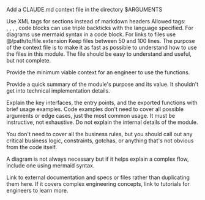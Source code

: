 Add a CLAUDE.md context file in the directory $ARGUMENTS

<format>
Use XML tags for sections instead of markdown headers
Allowed tags: <summary>, <howToUse>, <codeExample>, <links>, <importantToKnow>
code blocks can use triple backticks with the language specified.
For diagrams use mermaid syntax in a code block.
For links to files use @/path/to/file.extension
Keep files between 50 and 100 lines.
</format>

<content>
The purpose of the context file is to make it as fast as possible to understand how to use the files in this module. 
The file should be easy to understand and useful, but not complete.

Provide the minimum viable context for an engineer to use the functions.

Provide a quick summary of the module's purpose and its value.
It shouldn't get into technical implementation details.

Explain the key interfaces, the entry points, and the exported functions with brief usage examples.
Code examples don't need to cover all possible arguments or edge cases, just the most common usage.
It must be instructive, not exhaustive.
Do not explain the internal details of the module.

You don't need to cover all the business rules, but you should call out any critical business logic, constraints,
gotchas, or anything that's not obvious from the code itself.

A diagram is not always necessary but if it helps explain a complex flow, include one using mermaid syntax.

Link to external documentation and specs or files rather than duplicating them here. If it covers complex engineering
concepts, link to tutorials for engineers to learn more.
</content>
